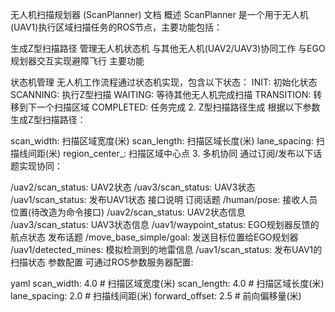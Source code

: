 无人机扫描规划器 (ScanPlanner) 文档
概述
ScanPlanner 是一个用于无人机(UAV1)执行区域扫描任务的ROS节点，主要功能包括：

生成Z型扫描路径
管理无人机状态机
与其他无人机(UAV2/UAV3)协同工作
与EGO规划器交互实现避障飞行
主要功能

状态机管理
无人机工作流程通过状态机实现，包含以下状态：
INIT: 初始化状态
SCANNING: 执行Z型扫描
WAITING: 等待其他无人机完成扫描
TRANSITION: 转移到下一个扫描区域
COMPLETED: 任务完成
2. Z型扫描路径生成
根据以下参数生成Z型扫描路径：

scan_width: 扫描区域宽度(米)
scan_length: 扫描区域长度(米)
lane_spacing: 扫描线间距(米)
region_center_: 扫描区域中心点
3. 多机协同
通过订阅/发布以下话题实现协同：

/uav2/scan_status: UAV2状态
/uav3/scan_status: UAV3状态
/uav1/scan_status: 发布UAV1状态
接口说明
订阅话题
/human/pose: 接收人员位置(待改造为命令接口)
/uav2/scan_status: UAV2状态信息
/uav3/scan_status: UAV3状态信息
/uav1/waypoint_status: EGO规划器反馈的航点状态
发布话题
/move_base_simple/goal: 发送目标位置给EGO规划器
/uav1/detected_mines: 模拟检测到的地雷信息
/uav1/scan_status: 发布UAV1的扫描状态
参数配置
可通过ROS参数服务器配置:

yaml
scan_width: 4.0 # 扫描区域宽度(米)
scan_length: 4.0 # 扫描区域长度(米)
lane_spacing: 2.0 # 扫描线间距(米)
forward_offset: 2.5 # 前向偏移量(米)